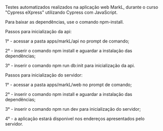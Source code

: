 Testes automatizados realizados na aplicação web MarkL, durante o curso "Cypress eXpress" utilizando Cypress com JavaScript.

Para baixar as dependências, use o comando npm-install.

Passos para inicialização da api:

1° - acessar a pasta apps/markL/api no prompt de comando;

2° - inserir o comando npm install e aguardar a instalação das dependências;

3° - inserir o comando npm run db:init para inicialização da api.

Passos para inicialização do servidor:

1° - acessar a pasta apps/markL/web no prompt de comando;

2° - inserir o comando npm install e aguardar a instalação das dependências;

3° - inserir o comando npm run dev para inicialização do servidor;

4° - a aplicação estará disponivel nos endereços apresentados pelo servidor.


